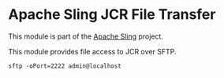 # Apache Sling JCR File Transfer

This module is part of the [Apache Sling](https://sling.apache.org) project.

This module provides file access to JCR over SFTP.

    sftp -oPort=2222 admin@localhost

